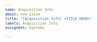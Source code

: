 ```yaml
---
name: Acquisition Info
about: new issue
title: "[Acquisition Info] <TITLE HERE>"
labels: Acquisition Info
assignees: kyerebo

---
```



